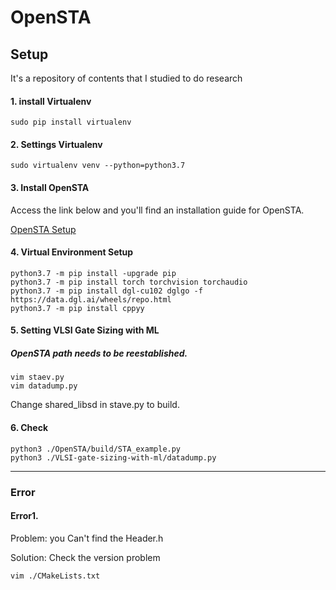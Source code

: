 # OpenSTA

## Setup

It's a repository of contents that I studied to do research

#### 1. install Virtualenv
    sudo pip install virtualenv
    
#### 2. Settings Virtualenv
    sudo virtualenv venv --python=python3.7
    
#### 3. Install OpenSTA 
 Access the link below and you'll find an installation guide for OpenSTA.
 
 [OpenSTA Setup](https://github.com/jaeyongchung/OpenSTA/blob/KKA/README_dataset.md)
  
#### 4. Virtual Environment Setup 

    python3.7 -m pip install -upgrade pip
    python3.7 -m pip install torch torchvision torchaudio
    python3.7 -m pip install dgl-cu102 dglgo -f https://data.dgl.ai/wheels/repo.html
    python3.7 -m pip install cppyy
    
    
#### 5. Setting VLSI Gate Sizing with ML 
##### OpenSTA path needs to be reestablished.

    vim staev.py
    vim datadump.py
    
Change shared_libsd in stave.py to build.  
    
#### 6. Check 
    python3 ./OpenSTA/build/STA_example.py 
    python3 ./VLSI-gate-sizing-with-ml/datadump.py
    
***

### Error

#### Error1.
Problem: you Can't find the Header.h

Solution: Check the version problem

    vim ./CMakeLists.txt
    
    
    

